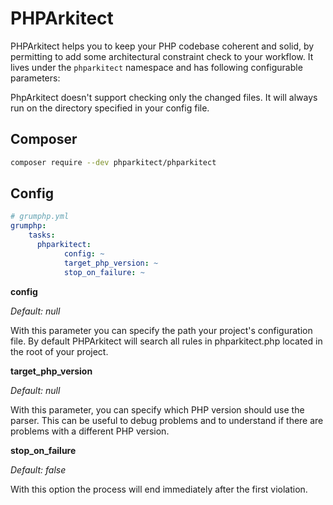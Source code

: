# PHPArkitect

PHPArkitect helps you to keep your PHP codebase coherent and solid, by permitting to add some architectural constraint check to your workflow.
It lives under the `phparkitect` namespace and has following configurable parameters:

PhpArkitect doesn't support checking only the changed files.
It will always run on the directory specified in your config file.

## Composer
```bash
composer require --dev phparkitect/phparkitect
```

## Config
```yaml
# grumphp.yml
grumphp:
    tasks:
      phparkitect:
            config: ~
            target_php_version: ~
            stop_on_failure: ~ 
```

**config**

*Default: null*

With this parameter you can specify the path your project's configuration file.
By default PHPArkitect will search all rules in phparkitect.php located in the root of your project.

**target_php_version**

*Default: null*

With this parameter, you can specify which PHP version should use the parser.
This can be useful to debug problems and to understand if there are problems with a different PHP version.

**stop_on_failure**

*Default: false*

With this option the process will end immediately after the first violation.
